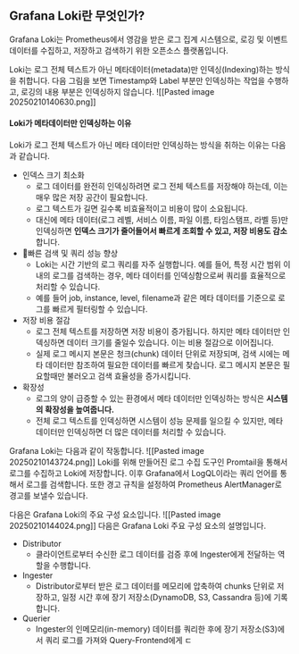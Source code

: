
## Grafana Loki란 무엇인가?
Grafana Loki는 Prometheus에서 영감을 받은 로그 집계 시스템으로, 로깅 및 이벤트 데이터를 수집하고, 저장하고 검색하기 위한 오픈소스 플랫폼입니다.

Loki는 로그 전체 텍스트가 아닌 메타데이터(metadata)만 인덱싱(Indexing)하는 방식을 취합니다. 다음 그림을 보면 Timestamp와 Label 부분만 인덱싱하는 작업을 수행하고, 로깅의 내용 부분은 인덱싱하지 않습니다. 
![[Pasted image 20250210140630.png]]

#### Loki가 메타데이터만 인덱싱하는 이유
Loki가 로그 전체 텍스트가 아닌 메타 데이터만 인덱싱하는 방식을 취하는 이유는 다음과 같습니다.
- 인덱스 크기 최소화
	- 로그 데이터를 완전히 인덱싱하려면 로그 전체 텍스트를 저장해야 하는데, 이는 매우 많은 저장 공간이 필요합니다.
	- 로그 텍스트가 길면 길수록 비효율적이고 비용이 많이 소요됩니다.
	- 대신에 메타 데이터(로그 레벨, 서비스 이름, 파일 이름, 타임스탬프, 라벨 등)만 인덱싱하면 **인덱스 크기가 줄어들어서 빠르게 조회할 수 있고, 저장 비용도 감소**합니다.
- 빠른 검색 및 쿼리 성능 향상
	- Loki는 시간 기반의 로그 쿼리를 자주 실행합니다. 예를 들어, 특정 시간 범위 이내의 로그를 검색하는 경우, 메타 데이터를 인덱싱함으로써 쿼리를 효율적으로 처리할 수 있습니다.
	- 예를 들어 job, instance, level, filename과 같은 메타 데이터를 기준으로 로그를 빠르게 필터링할 수 있습니다.
- 저장 비용 절감
	- 로그 전체 텍스트를 저장하면 저장 비용이 증가됩니다. 하지만 메타 데이터만 인덱싱하면 데이터 크기를 줄일수 있습니다. 이는 비용 절감으로 이어집니다.
	- 실제 로그 메시지 본문은 청크(chunk) 데이터 단위로 저장되며, 검색 시에는 메타 데이터만 참조하여 필요한 데이터를 빠르게 찾습니다. 로그 메시지 본문은 필요할때만 불러오고 검색 효율성을 증가시킵니다.
- 확장성
	- 로그의 양이 급증할 수 있는 환경에서 메타 데이터만 인덱싱하는 방식은 **시스템의 확장성을 높여줍니다.**
	- 전체 로그 텍스트를 인덱싱하면 시스템이 성능 문제를 일으킬 수 있지만, 메타 데이터만 인덱싱하면 더 많은 데이터를 처리할 수 있습니다.

Grafana Loki는 다음과 같이 작동합니다.
![[Pasted image 20250210143724.png]]
Loki를 위해 만들어진 로그 수집 도구인 Promtail을 통해서 로그를 수집하고 Loki에 저장합니다. 이후 Grafana에서 LogQL이라는 쿼리 언어를 통해서 로그를 검색합니다. 또한 경고 규칙을 설정하여 Prometheus AlertManager로 경고를 보낼수 있습니다.

다음은 Grafana Loki의 주요 구성 요소입니다.
![[Pasted image 20250210144024.png]]
다음은 Grafana Loki 주요 구성 요소의 설명입니다.
- Distributor
	- 클라이언트로부터 수신한 로그 데이터를 검증 후에 Ingester에게 전달하는 역할을 수행합니다.
- Ingester
	- Distributor로부터 받은 로그 데이터를 메모리에 압축하여 chunks 단위로 저장하고, 일정 시간 후에 장기 저장소(DynamoDB, S3, Cassandra 등)에 기록합니다.
- Querier
	- Ingester의 인메모리(in-memory) 데이터를 쿼리한 후에 장기 저장소(S3)에서 쿼리 로그를 가져와 Query-Frontend에게 ㄷ
